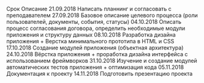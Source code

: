 Срок	    Описание
21.09.2018	Написать планнинг и согласовать с преподавателем
27.09.2018	Базовое описание целевого процесса (роли пользователей, документы, события, статусы)
04.10.2018	Описать процесс согласования договора, определить необходимые модули приложения и структуру данных
08.10.2018	Разработка дизайна приложения + Верстка минимального прототипа в HTML и CSS
17.10.2018	Создание модулей приложения (объектная архитектура)
24.10.2018	Вёрстка приложения + проработка дизайна интерфейса с использованием фреймворков
31.10.2018	Изучение и создание модулей автоматических тестов приложения + оптимизация кода
05.11.2018	Документация к проекту
14.11.2018	Подготовить презентацию проекта
